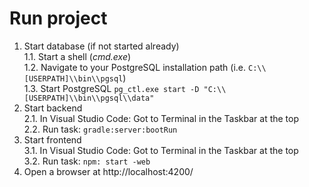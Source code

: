 Run project
===========

1. Start database (if not started already)  
   1.1. Start a shell (*cmd.exe*)  
   1.2. Navigate to your PostgreSQL installation path (i.e. `C:\\[USERPATH]\\bin\\pgsql`)  
   1.3. Start PostgreSQL `pg_ctl.exe start -D "C:\\[USERPATH]\\bin\\pgsql\\data"`  
2. Start backend  
   2.1. In Visual Studio Code: Got to Terminal in the Taskbar at the top  
   2.2. Run task: `gradle:server:bootRun`  
3. Start frontend  
   3.1. In Visual Studio Code: Got to Terminal in the Taskbar at the top  
   3.2. Run task: `npm: start -web`  
4. Open a browser at http://localhost:4200/  
